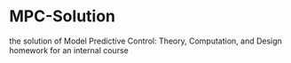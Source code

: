 # MPC-Solution
the solution of Model Predictive Control: Theory, Computation, and Design
homework for an internal course
